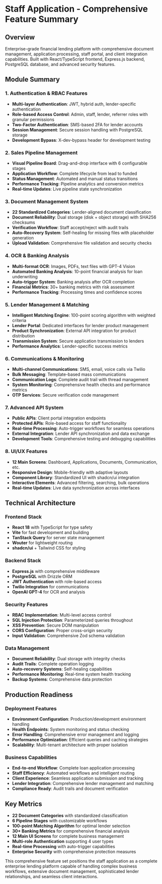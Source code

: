 # Staff Application - Comprehensive Feature Summary

## Overview
Enterprise-grade financial lending platform with comprehensive document management, application processing, staff portal, and client integration capabilities. Built with React/TypeScript frontend, Express.js backend, PostgreSQL database, and advanced security features.

## Module Summary

### 1. Authentication & RBAC Features
- **Multi-layer Authentication**: JWT, hybrid auth, lender-specific authentication
- **Role-based Access Control**: Admin, staff, lender, referrer roles with granular permissions
- **Two-Factor Authentication**: SMS-based 2FA for lender accounts
- **Session Management**: Secure session handling with PostgreSQL storage
- **Development Bypass**: X-dev-bypass header for development testing

### 2. Sales Pipeline Management
- **Visual Pipeline Board**: Drag-and-drop interface with 6 configurable stages
- **Application Workflow**: Complete lifecycle from lead to funded
- **Status Management**: Automated and manual status transitions
- **Performance Tracking**: Pipeline analytics and conversion metrics
- **Real-time Updates**: Live pipeline state synchronization

### 3. Document Management System
- **22 Standardized Categories**: Lender-aligned document classification
- **Document Reliability**: Dual storage (disk + object storage) with SHA256 checksums
- **Verification Workflow**: Staff accept/reject with audit trails
- **Auto-Recovery System**: Self-healing for missing files with placeholder generation
- **Upload Validation**: Comprehensive file validation and security checks

### 4. OCR & Banking Analysis
- **Multi-format OCR**: Images, PDFs, text files with GPT-4 Vision
- **Automated Banking Analysis**: 10-point financial analysis for loan underwriting
- **Auto-trigger System**: Banking analysis after OCR completion
- **Financial Metrics**: 30+ banking metrics with risk assessment
- **Performance Tracking**: Processing times and confidence scores

### 5. Lender Management & Matching
- **Intelligent Matching Engine**: 100-point scoring algorithm with weighted criteria
- **Lender Portal**: Dedicated interfaces for lender product management
- **Product Synchronization**: External API integration for product distribution
- **Transmission System**: Secure application transmission to lenders
- **Performance Analytics**: Lender-specific success metrics

### 6. Communications & Monitoring
- **Multi-channel Communications**: SMS, email, voice calls via Twilio
- **Bulk Messaging**: Template-based mass communications
- **Communication Logs**: Complete audit trail with thread management
- **System Monitoring**: Comprehensive health checks and performance metrics
- **OTP Services**: Secure verification code management

### 7. Advanced API System
- **Public APIs**: Client portal integration endpoints
- **Protected APIs**: Role-based access for staff functionality
- **Real-time Processing**: Auto-trigger workflows for seamless operations
- **External Integration**: Lender API synchronization and data exchange
- **Development Tools**: Comprehensive testing and debugging capabilities

### 8. UI/UX Features
- **12 Main Screens**: Dashboard, Applications, Documents, Communication, etc.
- **Responsive Design**: Mobile-friendly with adaptive layouts
- **Component Library**: Standardized UI with shadcn/ui integration
- **Interactive Elements**: Advanced filtering, searching, bulk operations
- **Real-time Updates**: Live data synchronization across interfaces

## Technical Architecture

### Frontend Stack
- **React 18** with TypeScript for type safety
- **Vite** for fast development and building
- **TanStack Query** for server state management
- **Wouter** for lightweight routing
- **shadcn/ui** + Tailwind CSS for styling

### Backend Stack
- **Express.js** with comprehensive middleware
- **PostgreSQL** with Drizzle ORM
- **JWT Authentication** with role-based access
- **Twilio Integration** for communications
- **OpenAI GPT-4** for OCR and analysis

### Security Features
- **RBAC Implementation**: Multi-level access control
- **SQL Injection Protection**: Parameterized queries throughout
- **XSS Prevention**: Secure DOM manipulation
- **CORS Configuration**: Proper cross-origin security
- **Input Validation**: Comprehensive Zod schema validation

### Data Management
- **Document Reliability**: Dual storage with integrity checks
- **Audit Trails**: Complete operation logging
- **Auto-recovery Systems**: Self-healing capabilities
- **Performance Monitoring**: Real-time system health tracking
- **Backup Systems**: Comprehensive data protection

## Production Readiness

### Deployment Features
- **Environment Configuration**: Production/development environment handling
- **Health Endpoints**: System monitoring and status checking
- **Error Handling**: Comprehensive error management and logging
- **Performance Optimization**: Efficient queries and caching strategies
- **Scalability**: Multi-tenant architecture with proper isolation

### Business Capabilities
- **End-to-end Workflow**: Complete loan application processing
- **Staff Efficiency**: Automated workflows and intelligent routing
- **Client Experience**: Seamless application submission and tracking
- **Lender Integration**: Comprehensive lender management and matching
- **Compliance Ready**: Audit trails and document verification

## Key Metrics
- **22 Document Categories** with standardized classification
- **6 Pipeline Stages** with customizable workflows
- **100-point Matching Algorithm** for optimal lender selection
- **30+ Banking Metrics** for comprehensive financial analysis
- **12 Main UI Screens** for complete business management
- **Multi-role Authentication** supporting 4 user types
- **Real-time Processing** with auto-trigger capabilities
- **Enterprise Security** with comprehensive protection measures

This comprehensive feature set positions the staff application as a complete enterprise lending platform capable of handling complex business workflows, extensive document management, sophisticated lender relationships, and seamless client interactions.
